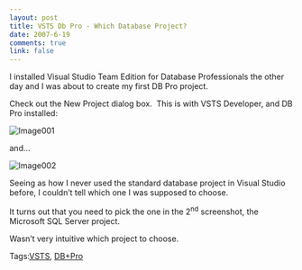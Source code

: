 ```yaml
--- 
layout: post
title: VSTS Db Pro - Which Database Project?
date: 2007-6-19
comments: true
link: false
---
```

<p>I installed Visual Studio Team Edition for Database Professionals the other day and I was about to create my first DB Pro project.</p><p>Check out the New Project dialog box.&nbsp; This is with VSTS Developer,&nbsp;and DB Pro installed:</p><p><img src="/images/image001.jpg" alt="Image001"  border="0"  /></p><p>and&hellip;</p><p><img src="/images/image002.jpg" alt="Image002"  border="0"  /></p><p>Seeing as how I never used the standard database project in Visual Studio before, I couldn&rsquo;t tell which one I was supposed to choose.&nbsp; </p><p>It turns out that you need to pick the one in the 2<sup>nd</sup> screenshot, the Microsoft SQL Server project.&nbsp; </p><p>Wasn&rsquo;t very intuitive which project to choose.</p><div class="bjtags">Tags:<a rel="tag" href="http://technorati.com/tag/VSTS">VSTS</a>, <a rel="tag" href="http://technorati.com/tag/DB+Pro">DB+Pro</a></div>
